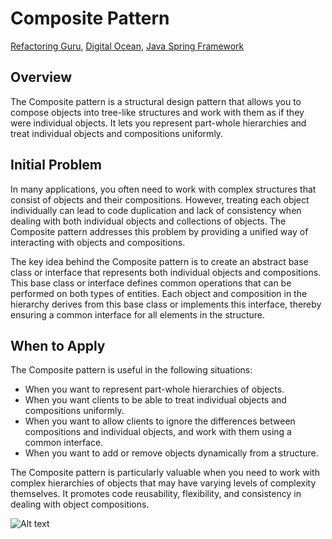 # Composite Pattern
[Refactoring Guru](https://refactoring.guru/design-patterns/composite), [Digital Ocean](https://www.digitalocean.com/community/tutorials/composite-design-pattern-in-java), [Java Spring Framework](https://springframework.guru/gang-of-four-design-patterns/composite-pattern/)

## Overview
The Composite pattern is a structural design pattern that allows you to compose objects into tree-like structures and work with them as if they were individual objects. It lets you represent part-whole hierarchies and treat individual objects and compositions uniformly.

## Initial Problem
In many applications, you often need to work with complex structures that consist of objects and their compositions. However, treating each object individually can lead to code duplication and lack of consistency when dealing with both individual objects and collections of objects. The Composite pattern addresses this problem by providing a unified way of interacting with objects and compositions.

The key idea behind the Composite pattern is to create an abstract base class or interface that represents both individual objects and compositions. This base class or interface defines common operations that can be performed on both types of entities. Each object and composition in the hierarchy derives from this base class or implements this interface, thereby ensuring a common interface for all elements in the structure.

## When to Apply
The Composite pattern is useful in the following situations:

* When you want to represent part-whole hierarchies of objects.
* When you want clients to be able to treat individual objects and compositions uniformly.
* When you want to allow clients to ignore the differences between compositions and individual objects, and work with them using a common interface.
* When you want to add or remove objects dynamically from a structure.

The Composite pattern is particularly valuable when you need to work with complex hierarchies of objects that may have varying levels of complexity themselves. It promotes code reusability, flexibility, and consistency in dealing with object compositions.

![Alt text](/src/structural/composite/UML.pmg)
